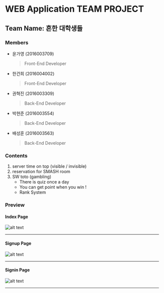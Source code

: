 WEB Application TEAM PROJECT
============================

## Team Name: 흔한 대학생들

### Members

   + 윤가영 (2016003709) 
      > Front-End Developer
   + 한건희 (2016004002) 
      > Front-End Developer
   + 권혁진 (2016003309)
      > Back-End Developer
   + 박현준 (2016003554) 
      > Back-End Developer
   + 배성훈 (2016003563) 
      > Back-End Developer

       
### Contents
1. server time on top (visible / invisible)
2. reservation for SMASH room
3. SW toto (gambling) 
   - There is quiz once a day
   - You can get point when you win !
   - Rank System 
   
### Preview

#### Index Page
![alt text](https://github.com/KimKwon/SMASH_ZZIM/blob/master/preview/index_page.png)
* * *
#### Signup Page
![alt text](https://github.com/KimKwon/SMASH_ZZIM/blob/master/preview/sign_up.png)
* * *
#### Signin Page
![alt text](https://github.com/KimKwon/SMASH_ZZIM/blob/master/preview/sign_in.png)
* * *

